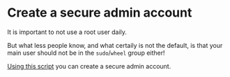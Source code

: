 # Create a secure admin account

It is important to not use a root user daily.

But what less people know, and what certaily is not the default, is that your
main user should not be in the `sudo`/`wheel` group either!

[Using this script](https://github.com/boredsquirrel/unsudo) you can create a
secure admin account.
